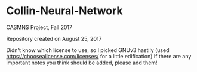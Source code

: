 # Collin-Neural-Network
CASMNS Project, Fall 2017

Repository created on August 25, 2017

Didn't know which license to use, so I picked GNUv3 hastily (used https://choosealicense.com/licenses/ for a little edification)
If there are any important notes you think should be added, please add them!
